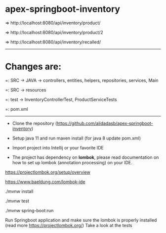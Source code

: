 # apex-springboot-inventory

=> http://localhost:8080/api/inventory/product/

=> http://localhost:8080/api/inventory/product/2

=> http://localhost:8080/api/inventory/recalled/

---------------------------------------------------------

# Changes are:
=: SRC -> JAVA -> controllers, 
                  entities,
                  helpers,
                  repositories,
                  services,
                  Main
                  
=: SRC -> resources

=: test -> InventoryControllerTest,
           ProductServiceTests

=: pom.xml

---------------------------------------------------------------------------

- Clone the repository (https://github.com/alidadasb/apex-springboot-inventory)

- Setup java 11 and run maven install (for java 8 update pom.xml)

- Import project into Intellij or your favorite IDE 

- The project has dependency on **lombok**, please read documentation on how to set up lombok (annotation processing) on your IDE.

https://projectlombok.org/setup/overview

https://www.baeldung.com/lombok-ide


./mvnw install

./mvnw test

./mvnw spring-boot:run


Run Springboot application and make sure the lombok is properly installed (read more https://projectlombok.org/)
Take a look at the tests
